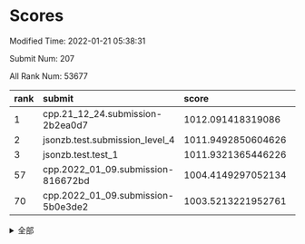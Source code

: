 # Scores

Modified Time: 2022-01-21 05:38:31

Submit Num: 207

All Rank Num: 53677

| rank |               submit               |       score        |       sigma        | pk_num |
| :--- | :--------------------------------- | :----------------- | :----------------- | :----- |
| 1    | cpp.21_12_24.submission-2b2ea0d7   | 1012.091418319086  | 0.8055232742949443 | 1032   |
| 2    | jsonzb.test.submission_level_4     | 1011.9492850604626 | 0.8022019210790313 | 1036   |
| 3    | jsonzb.test.test_1                 | 1011.9321365446226 | 0.8077629561301024 | 1033   |
| 57   | cpp.2022_01_09.submission-816672bd | 1004.4149297052134 | 0.7047735420156364 | 1038   |
| 70   | cpp.2022_01_09.submission-5b0e3de2 | 1003.5213221952761 | 0.724717507452997  | 1037   |


<details>
<summary>全部</summary>

| rank |                 submit                 |       score        |       sigma        | pk_num |
| :--- | :------------------------------------- | :----------------- | :----------------- | :----- |
| 1    | cpp.21_12_24.submission-2b2ea0d7       | 1012.091418319086  | 0.8055232742949443 | 1032   |
| 2    | jsonzb.test.submission_level_4         | 1011.9492850604626 | 0.8022019210790313 | 1036   |
| 3    | jsonzb.test.test_1                     | 1011.9321365446226 | 0.8077629561301024 | 1033   |
| 4    | gobigger.level_3.submission_level_3_19 | 1011.4834152788757 | 0.7747346161727432 | 1034   |
| 5    | gobigger.level_3.submission_level_3_36 | 1011.3291677721551 | 0.7770645911050466 | 1034   |
| 6    | gobigger.level_3.submission_level_3_21 | 1011.2971833513918 | 0.7743183764174401 | 1036   |
| 7    | gobigger.level_3.submission_level_3_48 | 1011.29559910247   | 0.7676138732664458 | 1038   |
| 8    | gobigger.level_3.submission_level_3_35 | 1011.011487134253  | 0.7798808243608931 | 1036   |
| 9    | gobigger.level_3.submission_level_3_32 | 1010.9196205125834 | 0.7730294076592698 | 1040   |
| 10   | gobigger.level_3.submission_level_3_47 | 1010.6873442784234 | 0.7900683528540531 | 1036   |
| 11   | gobigger.level_3.submission_level_3_25 | 1010.6322723575497 | 0.759081248558675  | 1037   |
| 12   | gobigger.level_3.submission_level_3_40 | 1010.5955825025633 | 0.7531671477564975 | 1040   |
| 13   | gobigger.level_3.submission_level_3_42 | 1010.5363502094982 | 0.7860635557776641 | 1038   |
| 14   | gobigger.level_3.submission_level_3_6  | 1010.5070244663393 | 0.7470869070211971 | 1036   |
| 15   | gobigger.level_3.submission_level_3_20 | 1010.4939490908229 | 0.7599027943813886 | 1042   |
| 16   | gobigger.level_3.submission_level_3_37 | 1010.4039647889637 | 0.7579162072547674 | 1036   |
| 17   | gobigger.level_3.submission_level_3_45 | 1010.2299254539973 | 0.7612877742566081 | 1034   |
| 18   | gobigger.level_3.submission_level_3_1  | 1010.1986944834043 | 0.7614758359577317 | 1035   |
| 19   | gobigger.level_3.submission_level_3_24 | 1010.164893432184  | 0.7695466351045737 | 1039   |
| 20   | gobigger.level_3.submission_level_3_3  | 1010.1535478423713 | 0.7648558482489148 | 1035   |
| 21   | gobigger.level_3.submission_level_3_7  | 1010.0984438702444 | 0.7536055424136329 | 1039   |
| 22   | gobigger.level_3.submission_level_3_38 | 1010.0954214223657 | 0.7829220171438194 | 1037   |
| 23   | gobigger.level_3.submission_level_3_11 | 1010.0701184421182 | 0.7663248897545366 | 1036   |
| 24   | gobigger.level_3.submission_level_3_22 | 1010.0469678935735 | 0.7609096502476745 | 1038   |
| 25   | gobigger.level_3.submission_level_3_27 | 1009.9292450112719 | 0.7582270255539926 | 1036   |
| 26   | gobigger.level_3.submission_level_3_28 | 1009.8815018539134 | 0.7630622833426468 | 1037   |
| 27   | gobigger.level_3.submission_level_3_0  | 1009.8568784135596 | 0.7402862442410046 | 1037   |
| 28   | gobigger.level_3.submission_level_3_13 | 1009.7835391517547 | 0.7692689994180348 | 1034   |
| 29   | gobigger.level_3.submission_level_3_17 | 1009.72778042188   | 0.7638145774324772 | 1032   |
| 30   | gobigger.level_3.submission_level_3_29 | 1009.7219520392464 | 0.7387730749975072 | 1033   |
| 31   | gobigger.level_3.submission_level_3_34 | 1009.7083455256248 | 0.770168013998117  | 1033   |
| 32   | gobigger.level_3.submission_level_3_16 | 1009.6844517572508 | 0.7409725981652008 | 1037   |
| 33   | gobigger.level_3.submission_level_3_2  | 1009.6304680065166 | 0.7495785491303911 | 1036   |
| 34   | gobigger.level_3.submission_level_3_30 | 1009.6279136348738 | 0.7709501248774457 | 1039   |
| 35   | gobigger.level_3.submission_level_3_15 | 1009.6213744518207 | 0.7469852627418403 | 1039   |
| 36   | gobigger.level_3.submission_level_3_49 | 1009.5120986221705 | 0.7568992830858372 | 1042   |
| 37   | gobigger.level_3.submission_level_3_44 | 1009.5027018798963 | 0.7740135054353825 | 1039   |
| 38   | gobigger.level_3.submission_level_3_43 | 1009.4995530296201 | 0.7579390857282128 | 1038   |
| 39   | gobigger.level_3.submission_level_3_41 | 1009.4746606511147 | 0.7524535822638462 | 1038   |
| 40   | gobigger.level_3.submission_level_3_14 | 1009.4361104444177 | 0.7492598880946613 | 1036   |
| 41   | gobigger.level_3.submission_level_3_46 | 1009.3929908863497 | 0.7586590600528103 | 1037   |
| 42   | gobigger.level_3.submission_level_3_23 | 1009.2878212171721 | 0.7662040686397567 | 1033   |
| 43   | gobigger.level_3.submission_level_3_5  | 1009.2722592889052 | 0.7495649044404341 | 1037   |
| 44   | gobigger.level_3.submission_level_3_18 | 1009.2241230539483 | 0.7578655484144904 | 1035   |
| 45   | gobigger.level_3.submission_level_3_31 | 1009.058322129517  | 0.7520972241242031 | 1037   |
| 46   | gobigger.level_3.submission_level_3_39 | 1009.0363235856547 | 0.7587148410233056 | 1034   |
| 47   | gobigger.level_3.submission_level_3_9  | 1009.0315623578531 | 0.7642705409488734 | 1035   |
| 48   | gobigger.level_3.submission_level_3_8  | 1008.9677211198144 | 0.7515596641487857 | 1034   |
| 49   | gobigger.level_3.submission_level_3_33 | 1008.8621363878814 | 0.7437320106692956 | 1036   |
| 50   | gobigger.level_3.submission_level_3_4  | 1008.8566577825596 | 0.7384228591706599 | 1036   |
| 51   | gobigger.level_3.submission_level_3_26 | 1008.5961680475048 | 0.7504657279807856 | 1041   |
| 52   | gobigger.level_3.submission_level_3_12 | 1008.3376196222584 | 0.7416030224368794 | 1036   |
| 53   | gobigger.level_3.submission_level_3_10 | 1008.2308814585282 | 0.7355568490795201 | 1038   |
| 54   | gobigger.level_1.submission_level_1_28 | 1004.5368830957119 | 0.711030944671082  | 1035   |
| 55   | gobigger.level_1.submission_level_1_12 | 1004.4615900655778 | 0.7100722507644239 | 1040   |
| 56   | gobigger.level_1.submission_level_1_29 | 1004.4188384960371 | 0.7042495142370785 | 1034   |
| 57   | cpp.2022_01_09.submission-816672bd     | 1004.4149297052134 | 0.7047735420156364 | 1038   |
| 58   | gobigger.level_1.submission_level_1_16 | 1004.3281676136246 | 0.7211304028802261 | 1041   |
| 59   | gobigger.level_1.submission_level_1_9  | 1004.2620060906581 | 0.7213657650106301 | 1037   |
| 60   | gobigger.level_1.submission_level_1_23 | 1004.1347411516487 | 0.7270201450075624 | 1034   |
| 61   | gobigger.level_1.submission_level_1_15 | 1004.123131242413  | 0.7342866533367478 | 1036   |
| 62   | gobigger.level_1.submission_level_1_30 | 1004.0867409606918 | 0.7147090142693753 | 1038   |
| 63   | gobigger.level_1.submission_level_1_45 | 1003.917058677017  | 0.7274435869593803 | 1037   |
| 64   | gobigger.level_1.submission_level_1_8  | 1003.8408721599175 | 0.7210506509384879 | 1035   |
| 65   | gobigger.level_1.submission_level_1_36 | 1003.7561523443557 | 0.7302931241754405 | 1036   |
| 66   | gobigger.level_1.submission_level_1_3  | 1003.724895603117  | 0.7109829591630689 | 1032   |
| 67   | gobigger.level_1.submission_level_1_20 | 1003.6678374559633 | 0.7120207474872035 | 1038   |
| 68   | gobigger.level_1.submission_level_1_43 | 1003.6654879276136 | 0.7143020470088032 | 1041   |
| 69   | gobigger.level_1.submission_level_1_34 | 1003.6654315439832 | 0.7170218139050903 | 1036   |
| 70   | cpp.2022_01_09.submission-5b0e3de2     | 1003.5213221952761 | 0.724717507452997  | 1037   |
| 71   | gobigger.level_1.submission_level_1_26 | 1003.4884569416854 | 0.7169334148610484 | 1038   |
| 72   | gobigger.level_1.submission_level_1_46 | 1003.4655575175768 | 0.7258839069955144 | 1036   |
| 73   | gobigger.level_1.submission_level_1_31 | 1003.457700617356  | 0.7087928318716038 | 1038   |
| 74   | gobigger.level_1.submission_level_1_27 | 1003.4373738707601 | 0.7062199566447804 | 1040   |
| 75   | gobigger.level_1.submission_level_1_19 | 1003.424665302988  | 0.7143676898127697 | 1035   |
| 76   | gobigger.level_1.submission_level_1_5  | 1003.3828713045534 | 0.720778877886504  | 1040   |
| 77   | gobigger.level_1.submission_level_1_25 | 1003.344328311179  | 0.7177806043214782 | 1039   |
| 78   | gobigger.level_1.submission_level_1_49 | 1003.3208795679956 | 0.700894981111938  | 1038   |
| 79   | gobigger.level_1.submission_level_1_22 | 1003.2843170990368 | 0.7285276050589798 | 1038   |
| 80   | gobigger.level_1.submission_level_1_41 | 1003.1514477170143 | 0.7163977981954417 | 1032   |
| 81   | gobigger.level_1.submission_level_1_35 | 1003.1102644059861 | 0.7081980815000637 | 1040   |
| 82   | gobigger.level_1.submission_level_1_10 | 1003.0853702898273 | 0.7215880180244066 | 1037   |
| 83   | gobigger.level_1.submission_level_1_24 | 1003.0773271086149 | 0.7181043742910478 | 1037   |
| 84   | gobigger.level_1.submission_level_1_14 | 1003.050147280543  | 0.7178981485414047 | 1035   |
| 85   | gobigger.level_1.submission_level_1_40 | 1003.0262443285008 | 0.7188890770366863 | 1038   |
| 86   | gobigger.level_1.submission_level_1_4  | 1002.9493421401287 | 0.7145631654744331 | 1035   |
| 87   | gobigger.level_1.submission_level_1_13 | 1002.8816357697424 | 0.7146035519647778 | 1035   |
| 88   | gobigger.level_1.submission_level_1_39 | 1002.8717694502732 | 0.7132405253447025 | 1038   |
| 89   | gobigger.level_1.submission_level_1_47 | 1002.846214335233  | 0.7124518213722801 | 1039   |
| 90   | gobigger.level_1.submission_level_1_33 | 1002.8270376698234 | 0.7156740313094614 | 1033   |
| 91   | gobigger.level_1.submission_level_1_18 | 1002.8004726200031 | 0.7148185404056824 | 1035   |
| 92   | gobigger.level_1.submission_level_1_48 | 1002.7389598121472 | 0.7184265200828704 | 1039   |
| 93   | gobigger.level_1.submission_level_1_1  | 1002.7114474393946 | 0.7260604210541758 | 1033   |
| 94   | gobigger.level_1.submission_level_1_0  | 1002.6040690062918 | 0.7148954914997396 | 1038   |
| 95   | gobigger.level_1.submission_level_1_38 | 1002.5951493412058 | 0.7223925411631308 | 1042   |
| 96   | gobigger.level_1.submission_level_1_37 | 1002.516677670236  | 0.7135667873755323 | 1034   |
| 97   | gobigger.level_1.submission_level_1_7  | 1002.5135586385936 | 0.702174310282215  | 1039   |
| 98   | gobigger.level_1.submission_level_1_17 | 1002.4088637269643 | 0.7152468035747374 | 1039   |
| 99   | gobigger.level_1.submission_level_1_2  | 1002.3987374992524 | 0.7046429056252185 | 1040   |
| 100  | gobigger.level_1.submission_level_1_44 | 1002.3888845992605 | 0.7167254748107333 | 1039   |
| 101  | gobigger.level_1.submission_level_1_6  | 1002.3805520090058 | 0.7245379392984386 | 1038   |
| 102  | gobigger.level_1.submission_level_1_11 | 1002.2485032402298 | 0.7124609940640526 | 1041   |
| 103  | gobigger.level_1.submission_level_1_21 | 1002.0683252326468 | 0.7117153494523851 | 1039   |
| 104  | gobigger.level_1.submission_level_1_42 | 1001.5856713839477 | 0.7158290368960961 | 1038   |
| 105  | gobigger.level_1.submission_level_1_32 | 1001.2044386730685 | 0.7102629724736711 | 1036   |
| 106  | gobigger.random.submission_random_6    | 997.1417886456552  | 0.7107739783384407 | 1040   |
| 107  | gobigger.random.submission_random_15   | 996.8261453030998  | 0.7011343427043958 | 1039   |
| 108  | gobigger.random.submission_random_38   | 996.8035536067838  | 0.7151484510706577 | 1036   |
| 109  | gobigger.random.submission_random_35   | 996.765655221012   | 0.7001478611249021 | 1041   |
| 110  | gobigger.random.submission_random_9    | 996.7175666350352  | 0.6993788013439391 | 1036   |
| 111  | gobigger.random.submission_random_24   | 996.6718432349012  | 0.7057399012669484 | 1041   |
| 112  | gobigger.random.submission_random_13   | 996.6374852859692  | 0.703799848387792  | 1033   |
| 113  | gobigger.random.submission_random_20   | 996.6343311479693  | 0.7096725626854786 | 1034   |
| 114  | gobigger.random.submission_random_18   | 996.6078787258294  | 0.7139638268649235 | 1037   |
| 115  | gobigger.random.submission_random_26   | 996.5375143100295  | 0.7097324264549547 | 1038   |
| 116  | gobigger.random.submission_random_36   | 996.4273519429333  | 0.7117811904347783 | 1044   |
| 117  | gobigger.random.submission_random_11   | 996.4083536545564  | 0.7115690599221224 | 1036   |
| 118  | gobigger.random.submission_random_46   | 996.3554916862552  | 0.711189538069195  | 1041   |
| 119  | gobigger.random.submission_random_25   | 996.3381427612396  | 0.7125393636478159 | 1035   |
| 120  | gobigger.random.submission_random_37   | 996.2963366480677  | 0.7048942008540527 | 1039   |
| 121  | gobigger.random.submission_random_23   | 996.1885427144122  | 0.7076057008557469 | 1036   |
| 122  | gobigger.random.submission_random_12   | 996.1443258077867  | 0.7159640421761992 | 1040   |
| 123  | gobigger.random.submission_random_7    | 996.0607279185999  | 0.7234810971654128 | 1037   |
| 124  | gobigger.random.submission_random_32   | 996.0272956844532  | 0.7046209224950384 | 1034   |
| 125  | gobigger.random.submission_random_33   | 996.0080872002297  | 0.6994651197905454 | 1039   |
| 126  | gobigger.random.submission_random_22   | 996.0057903908743  | 0.7013942812701472 | 1039   |
| 127  | gobigger.random.submission_random_28   | 995.9896654751062  | 0.7196075125200303 | 1040   |
| 128  | gobigger.random.submission_random_41   | 995.9826160048365  | 0.7102066028107311 | 1036   |
| 129  | gobigger.random.submission_random_17   | 995.9792296866632  | 0.7047579613297322 | 1043   |
| 130  | gobigger.random.submission_random_5    | 995.9316244896935  | 0.7140291433860321 | 1034   |
| 131  | gobigger.random.submission_random_47   | 995.9263577793697  | 0.696497706096223  | 1042   |
| 132  | gobigger.random.submission_random_30   | 995.8946590295186  | 0.6943150789496998 | 1036   |
| 133  | gobigger.random.submission_random_1    | 995.8887735157308  | 0.7023786389608389 | 1042   |
| 134  | gobigger.random.submission_random_2    | 995.8868475626143  | 0.6997553759205969 | 1037   |
| 135  | gobigger.random.submission_random_14   | 995.8720421230245  | 0.7045236901137076 | 1035   |
| 136  | gobigger.random.submission_random_40   | 995.7708468573574  | 0.7034177833926579 | 1040   |
| 137  | gobigger.random.submission_random_48   | 995.7650976988548  | 0.702120894134597  | 1039   |
| 138  | gobigger.random.submission_random_19   | 995.7289999978001  | 0.711314703761965  | 1038   |
| 139  | gobigger.random.submission_random_44   | 995.6760196825953  | 0.7198424358751696 | 1040   |
| 140  | gobigger.random.submission_random_45   | 995.6171668352891  | 0.7041893175188845 | 1036   |
| 141  | gobigger.random.submission_random_10   | 995.6147004676358  | 0.7074153139753406 | 1042   |
| 142  | gobigger.random.submission_random_42   | 995.6114299171433  | 0.7119553446417161 | 1035   |
| 143  | gobigger.random.submission_random_49   | 995.5866154942127  | 0.7172284633128496 | 1035   |
| 144  | gobigger.random.submission_random_31   | 995.4858537936586  | 0.7043936501833588 | 1042   |
| 145  | gobigger.random.submission_random_16   | 995.4666535279189  | 0.7180808368506328 | 1039   |
| 146  | gobigger.random.submission_random_8    | 995.4296622630669  | 0.7108621185322263 | 1040   |
| 147  | gobigger.random.submission_random_27   | 995.4184061289524  | 0.7040992938387449 | 1039   |
| 148  | gobigger.random.submission_random_29   | 995.2932314727561  | 0.7081424647316562 | 1040   |
| 149  | gobigger.random.submission_random_3    | 995.2633888242169  | 0.706567400337748  | 1047   |
| 150  | gobigger.random.submission_random_34   | 995.0498869572709  | 0.7260841619868839 | 1033   |
| 151  | gobigger.random.submission_random_39   | 995.0426380757602  | 0.7262369596642316 | 1041   |
| 152  | gobigger.random.submission_random_4    | 994.8673392031034  | 0.7032114716205168 | 1031   |
| 153  | gobigger.random.submission_random_43   | 994.8610379722002  | 0.7053459308862484 | 1038   |
| 154  | gobigger.random.submission_random_0    | 994.5321334998725  | 0.7120638736985231 | 1036   |
| 155  | gobigger.random.submission_random_21   | 994.4411369560918  | 0.7245349230396189 | 1034   |
| 156  | gobigger.level_2.submission_level_2_20 | 994.2635399587036  | 0.7329403767113792 | 1037   |
| 157  | gobigger.level_2.submission_level_2_2  | 994.0364255731051  | 0.7419694484908655 | 1037   |
| 158  | gobigger.level_2.submission_level_2_14 | 993.5274553579633  | 0.7313977594985301 | 1039   |
| 159  | gobigger.level_2.submission_level_2_11 | 993.3916075388137  | 0.7197950887993468 | 1039   |
| 160  | gobigger.level_2.submission_level_2_44 | 993.3234009722014  | 0.7324225488383254 | 1032   |
| 161  | gobigger.level_2.submission_level_2_7  | 993.1546205241448  | 0.7297520773727029 | 1042   |
| 162  | gobigger.level_2.submission_level_2_13 | 993.1417749247813  | 0.7364711561154567 | 1041   |
| 163  | gobigger.level_2.submission_level_2_34 | 993.0051099959275  | 0.7368947258733556 | 1039   |
| 164  | gobigger.level_2.submission_level_2_1  | 992.9514226565052  | 0.7447516965183918 | 1042   |
| 165  | gobigger.level_2.submission_level_2_25 | 992.907251087001   | 0.710914881582703  | 1037   |
| 166  | gobigger.level_2.submission_level_2_16 | 992.8233248428609  | 0.7364610143494615 | 1035   |
| 167  | gobigger.level_2.submission_level_2_45 | 992.7664647646785  | 0.7557961493472839 | 1039   |
| 168  | gobigger.level_2.submission_level_2_5  | 992.658121562595   | 0.7350055971120617 | 1030   |
| 169  | gobigger.level_2.submission_level_2_29 | 992.6554375922175  | 0.727825428655164  | 1041   |
| 170  | gobigger.level_2.submission_level_2_23 | 992.6185862445732  | 0.7467397211951408 | 1039   |
| 171  | gobigger.level_2.submission_level_2_36 | 992.6104430982405  | 0.7482169163104017 | 1038   |
| 172  | gobigger.level_2.submission_level_2_19 | 992.5997154053952  | 0.7536388512406367 | 1037   |
| 173  | gobigger.level_2.submission_level_2_35 | 992.4349121167118  | 0.740181789527438  | 1039   |
| 174  | gobigger.level_2.submission_level_2_12 | 992.4070879529786  | 0.7659498987084048 | 1039   |
| 175  | gobigger.level_2.submission_level_2_43 | 992.3192143556967  | 0.7337877814185655 | 1036   |
| 176  | gobigger.level_2.submission_level_2_49 | 992.3173975865253  | 0.7376666153993202 | 1039   |
| 177  | gobigger.level_2.submission_level_2_48 | 992.2817387337727  | 0.7461413800368636 | 1038   |
| 178  | gobigger.level_2.submission_level_2_21 | 992.2005851369546  | 0.7507161316016981 | 1038   |
| 179  | gobigger.level_2.submission_level_2_18 | 992.1902609705154  | 0.7505387265366972 | 1034   |
| 180  | gobigger.level_2.submission_level_2_22 | 992.1326744442307  | 0.7518581621170946 | 1035   |
| 181  | gobigger.level_2.submission_level_2_30 | 992.1152543636813  | 0.7386950028829656 | 1039   |
| 182  | gobigger.level_2.submission_level_2_27 | 992.1037535932243  | 0.7564144020534144 | 1041   |
| 183  | gobigger.level_2.submission_level_2_46 | 992.0372158093584  | 0.7465691189826006 | 1032   |
| 184  | gobigger.level_2.submission_level_2_28 | 991.9508708068223  | 0.7615498104906419 | 1035   |
| 185  | gobigger.level_2.submission_level_2_32 | 991.9437552345939  | 0.7573212760331184 | 1036   |
| 186  | gobigger.level_2.submission_level_2_15 | 991.8855877396097  | 0.74499895007373   | 1037   |
| 187  | gobigger.level_2.submission_level_2_6  | 991.8814084341628  | 0.740792811345659  | 1036   |
| 188  | gobigger.level_2.submission_level_2_39 | 991.8264915569737  | 0.7487077662758896 | 1039   |
| 189  | gobigger.level_2.submission_level_2_8  | 991.72111285946    | 0.7324207421072446 | 1031   |
| 190  | gobigger.level_2.submission_level_2_26 | 991.7107354602352  | 0.7478940302254556 | 1034   |
| 191  | gobigger.level_2.submission_level_2_33 | 991.678909092122   | 0.7397217214350283 | 1038   |
| 192  | gobigger.level_2.submission_level_2_9  | 991.5459270780747  | 0.7451934122930797 | 1042   |
| 193  | gobigger.level_2.submission_level_2_17 | 991.530548339071   | 0.7580382652652754 | 1037   |
| 194  | gobigger.level_2.submission_level_2_10 | 991.4946549849587  | 0.7454584958351874 | 1036   |
| 195  | gobigger.level_2.submission_level_2_41 | 991.3829050085434  | 0.7454240264573223 | 1039   |
| 196  | gobigger.level_2.submission_level_2_4  | 991.3129361752286  | 0.7544331659643149 | 1040   |
| 197  | gobigger.level_2.submission_level_2_3  | 991.3128037941295  | 0.7373589023522868 | 1038   |
| 198  | gobigger.level_2.submission_level_2_31 | 991.113918638083   | 0.7539162182052951 | 1040   |
| 199  | gobigger.level_2.submission_level_2_24 | 991.0914156655239  | 0.7465688432708323 | 1035   |
| 200  | gobigger.level_2.submission_level_2_0  | 991.0224614061983  | 0.75231910533213   | 1032   |
| 201  | gobigger.level_2.submission_level_2_47 | 990.9940175739906  | 0.7568114018777586 | 1036   |
| 202  | gobigger.level_2.submission_level_2_37 | 990.959648852504   | 0.737155524745638  | 1035   |
| 203  | gobigger.level_2.submission_level_2_40 | 990.8536638549853  | 0.747339906405302  | 1039   |
| 204  | gobigger.level_2.submission_level_2_38 | 990.6145111797381  | 0.7637545287570866 | 1043   |
| 205  | gobigger.level_2.submission_level_2_42 | 990.2239728732093  | 0.7660829468810864 | 1033   |
| 206  | gobigger.none.submission_none_0        | 978.8407028942127  | 1.253811860149252  | 1038   |
| 207  | gobigger.none.submission_none_1        | 977.2239638022008  | 1.3237797524959    | 1035   |

</details>